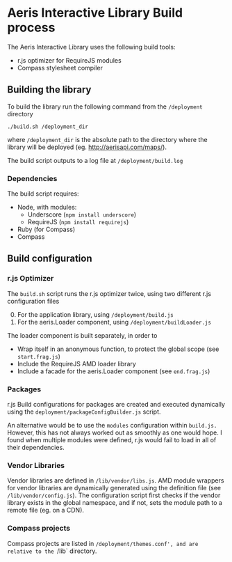 # Aeris Interactive Library Build process

The Aeris Interactive Library uses the following build tools:

* r.js optimizer for RequireJS modules
* Compass stylesheet compiler


## Building the library

To build the library run the following command from the `/deployment` directory

```
./build.sh /deployment_dir
```

where `/deployment_dir` is the absolute path to the directory where the library will be deployed (eg. http://aerisapi.com/maps/).

The build script outputs to a log file at `/deployment/build.log`

### Dependencies

The build script requires:

* Node, with modules:
	* Underscore (`npm install underscore`)
	* RequireJS (`npm install requirejs`)
* Ruby (for Compass)
* Compass


## Build configuration

### r.js Optimizer

The `build.sh` script runs the r.js optimizer twice, using two different r.js configuration files

0. For the application library, using `/deployment/build.js`
0. For the aeris.Loader component, using `/deployment/buildLoader.js`

The loader component is built separately, in order to

* Wrap itself in an anonymous function, to protect the global scope (see `start.frag.js`)
* Include the RequireJS AMD loader library
* Include a facade for the aeris.Loader component (see `end.frag.js`)

### Packages
r.js Build configurations for packages are created and executed dynamically using the `deployment/packageConfigBuilder.js` script. 

An alternative would be to use the `modules` configuration within `build.js.` However, this has not always worked out as smoothly as one would hope. I found when multiple modules were defined, r.js would fail to load in all of their dependencies.



### Vendor Libraries

Vendor libraries are defined in `/lib/vendor/libs.js`. AMD module wrappers for vendor libraries are dynamically generated using the definition file (see `/lib/vendor/config.js`). The configuration script first checks if the vendor library exists in the global namespace, and if not, sets the module path to a remote file (eg. on a CDN).


### Compass projects

Compass projects are listed in `/deployment/themes.conf', and are relative to the `/lib` directory.
